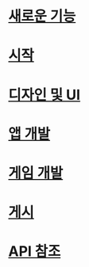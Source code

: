 # [새로운 기능](whats-new/toc.md)

# [시작](get-started/toc.md)

# [디자인 및 UI](design/toc.md)

# [앱 개발](develop/toc.md)

# [게임 개발](gaming/toc.md)

# [게시](publish/toc.md)

# [API 참조](/uwp/)

